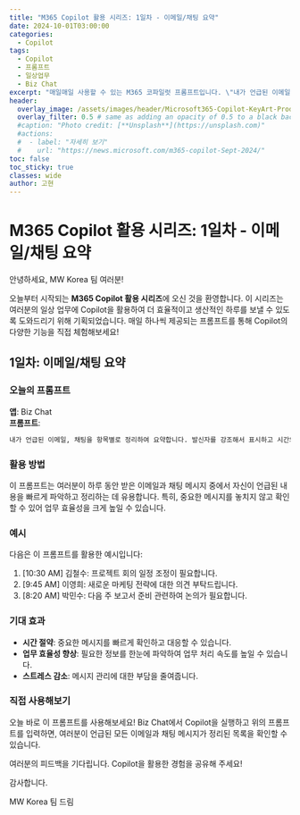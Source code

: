```yaml
---
title: "M365 Copilot 활용 시리즈: 1일차 - 이메일/채팅 요약"
date: 2024-10-01T03:00:00
categories:
  - Copilot
tags:
  - Copilot
  - 프롬프트
  - 일상업무
  - Biz Chat
excerpt: "매일매일 사용할 수 있는 M365 코파일럿 프롬프트입니다. \"내가 언급된 이메일, 채팅을 항목별로 정리하여 요약합니다. 발신자를 강조해서 표시하고 시간의 내림차순으로 정렬합니다.\""
header:
  overlay_image: /assets/images/header/Microsoft365-Copilot-KeyArt-Productivity-6K-01.png
  overlay_filter: 0.5 # same as adding an opacity of 0.5 to a black background
  #caption: "Photo credit: [**Unsplash**](https://unsplash.com)"
  #actions:
  #  - label: "자세히 보기"
  #    url: "https://news.microsoft.com/m365-copilot-Sept-2024/"
toc: false
toc_sticky: true
classes: wide
author: 고현
---
```


# M365 Copilot 활용 시리즈: 1일차 - 이메일/채팅 요약

안녕하세요, MW Korea 팀 여러분!

오늘부터 시작되는 **M365 Copilot 활용 시리즈**에 오신 것을 환영합니다. 이 시리즈는 여러분의 일상 업무에 Copilot을 활용하여 더 효율적이고 생산적인 하루를 보낼 수 있도록 도와드리기 위해 기획되었습니다. 매일 하나씩 제공되는 프롬프트를 통해 Copilot의 다양한 기능을 직접 체험해보세요!

## 1일차: 이메일/채팅 요약

### 오늘의 프롬프트
**앱**: Biz Chat  
**프롬프트**: 
```ps
내가 언급된 이메일, 채팅을 항목별로 정리하여 요약합니다. 발신자를 강조해서 표시하고 시간의 내림차순으로 정렬합니다.
```

### 활용 방법
이 프롬프트는 여러분이 하루 동안 받은 이메일과 채팅 메시지 중에서 자신이 언급된 내용을 빠르게 파악하고 정리하는 데 유용합니다. 특히, 중요한 메시지를 놓치지 않고 확인할 수 있어 업무 효율성을 크게 높일 수 있습니다.

### 예시
다음은 이 프롬프트를 활용한 예시입니다:
1. [10:30 AM] 김철수: 프로젝트 회의 일정 조정이 필요합니다.
2. [9:45 AM] 이영희: 새로운 마케팅 전략에 대한 의견 부탁드립니다.
3. [8:20 AM] 박민수: 다음 주 보고서 준비 관련하여 논의가 필요합니다.


### 기대 효과
- **시간 절약**: 중요한 메시지를 빠르게 확인하고 대응할 수 있습니다.
- **업무 효율성 향상**: 필요한 정보를 한눈에 파악하여 업무 처리 속도를 높일 수 있습니다.
- **스트레스 감소**: 메시지 관리에 대한 부담을 줄여줍니다.

### 직접 사용해보기
오늘 바로 이 프롬프트를 사용해보세요! Biz Chat에서 Copilot을 실행하고 위의 프롬프트를 입력하면, 여러분이 언급된 모든 이메일과 채팅 메시지가 정리된 목록을 확인할 수 있습니다. 

여러분의 피드백을 기다립니다. Copilot을 활용한 경험을 공유해 주세요!

감사합니다.

MW Korea 팀 드림
